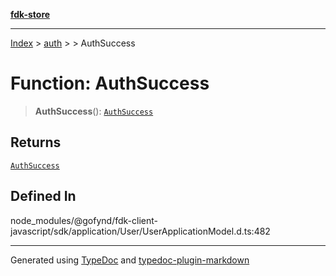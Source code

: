 [**fdk-store**](../../../README.md)
***

[Index](../../../API.md) > [auth](../../README.md) > [<internal>](../README.md) > AuthSuccess

# Function: AuthSuccess

> **AuthSuccess**(): [`AuthSuccess`](../type-aliases/type-alias.AuthSuccess.md)

## Returns

[`AuthSuccess`](../type-aliases/type-alias.AuthSuccess.md)

## Defined In

node\_modules/@gofynd/fdk-client-javascript/sdk/application/User/UserApplicationModel.d.ts:482

***
Generated using [TypeDoc](https://typedoc.org/) and [typedoc-plugin-markdown](https://www.npmjs.com/package/typedoc-plugin-markdown)
